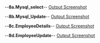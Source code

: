 --**8a.Mysql_select**--
[Output Screenshot](https://github.com/harshitha-dbangeraa035/Advanced-Java/blob/main/Program_8JDBC/8a.Mysql_select.png)<br>


--**8b.Mysql_Update**--
[Output Screenshot](https://github.com/harshitha-dbangeraa035/Advanced-Java/blob/main/Program_8JDBC/8b.Mysql_Update.png)<br>

--**8c.EmployeeDetails**--
[Output Screenshot](https://github.com/harshitha-dbangeraa035/Advanced-Java/blob/main/Program_8JDBC/8c.EmployeeDetails.png)<br>

--**8d.EmployeeUpdate**--
[Output Screenshot](https://github.com/harshitha-dbangeraa035/Advanced-Java/blob/main/Program_8JDBC/8d.png)<br>





